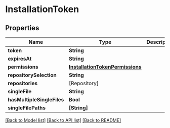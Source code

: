 # InstallationToken

## Properties
Name | Type | Description | Notes
------------ | ------------- | ------------- | -------------
**token** | **String** |  | 
**expiresAt** | **String** |  | 
**permissions** | [**InstallationTokenPermissions**](InstallationTokenPermissions.md) |  | [optional] 
**repositorySelection** | **String** |  | [optional] 
**repositories** | [Repository] |  | [optional] 
**singleFile** | **String** |  | [optional] 
**hasMultipleSingleFiles** | **Bool** |  | [optional] 
**singleFilePaths** | **[String]** |  | [optional] 

[[Back to Model list]](../README.md#documentation-for-models) [[Back to API list]](../README.md#documentation-for-api-endpoints) [[Back to README]](../README.md)


